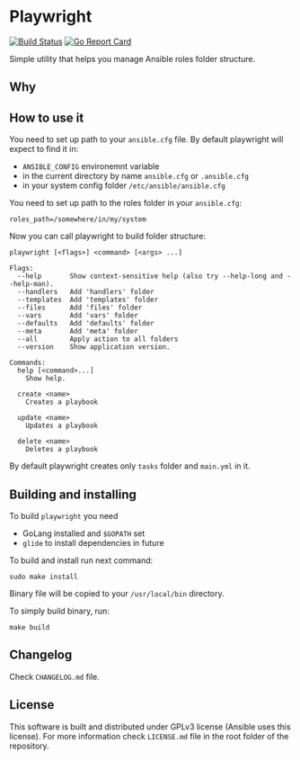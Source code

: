 # Playwright

[![Build Status](https://travis-ci.org/Axblade/playwright.svg?branch=master)](https://travis-ci.org/Axblade/playwright)
[![Go Report Card](https://goreportcard.com/badge/github.com/axblade/playwright)](https://goreportcard.com/report/github.com/axblade/playwright)

Simple utility that helps you manage Ansible roles folder structure.

## Why

## How to use it

You need to set up path to your `ansible.cfg` file.
By default playwright will expect to find it in:
- `ANSIBLE_CONFIG` environemnt variable
- in the current directory by name `ansible.cfg` or `.ansible.cfg`
- in your system config folder `/etc/ansible/ansible.cfg`

You need to set up path to the roles folder in your `ansible.cfg`:

```
roles_path=/somewhere/in/my/system
```

Now you can call playwright to build folder structure:

```
playwright [<flags>] <command> [<args> ...]

Flags:
  --help       Show context-sensitive help (also try --help-long and --help-man).
  --handlers   Add 'handlers' folder
  --templates  Add 'templates' folder
  --files      Add 'files' folder
  --vars       Add 'vars' folder
  --defaults   Add 'defaults' folder
  --meta       Add 'meta' folder
  --all        Apply action to all folders
  --version    Show application version.

Commands:
  help [<command>...]
	Show help.

  create <name>
	Creates a playbook

  update <name>
	Updates a playbook

  delete <name>
	Deletes a playbook
```

By default playwright creates only `tasks` folder and `main.yml` in it.

## Building and installing

To build `playwright` you need

- GoLang installed and `$GOPATH` set
- `glide` to install dependencies in future

To build and install run next command:

```
sudo make install
```

Binary file will be copied to your `/usr/local/bin` directory.

To simply build binary, run:

```
make build
```

## Changelog

Check `CHANGELOG.md` file.

## License

This software is built and distributed under GPLv3 license (Ansible uses this license).
For more information check `LICENSE.md` file in the root folder of the repository.
